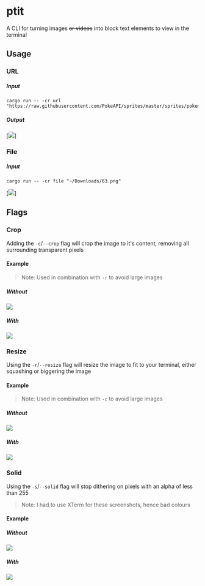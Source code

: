 # ptit
A CLI for turning images ~~or videos~~ into block text elements to view in the terminal

## Usage
### URL
##### Input
```shell
cargo run -- -cr url "https://raw.githubusercontent.com/PokeAPI/sprites/master/sprites/pokemon/132.png"
```
##### Output
[![](.github/image/ditto.png)]

### File
##### Input
```shell
cargo run -- -cr file "~/Downloads/63.png"
```
[![](.github/image/abra.png)]

## Flags
### Crop
Adding the `-c`/`--crop` flag will crop the image to it's content, removing all surrounding transparent pixels
#### Example
> Note: Used in combination with `-r` to avoid large images
##### Without
![](.github/image/wurmple_uncropped.png)
##### With
![](.github/image/wurmple_cropped.png)

### Resize
Using the `-r`/`--resize` flag will resize the image to fit to your terminal, either squashing or biggering the image
#### Example
> Note: Used in combination with `-c` to avoid large images
##### Without
![](.github/image/ekans_big.png)
##### With
![](.github/image/ekans_small.png)

### Solid
Using the `-s`/`--solid` flag will stop dithering on pixels with an alpha of less than 255
> Note: I had to use XTerm for these screenshots, hence bad colours
#### Example
##### Without
![](.github/image/gradient.png)
##### With
![](.github/image/gradient_solid.png)
